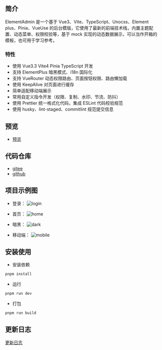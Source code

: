 ## 简介

ElementAdmin 是一个基于 Vue3、Vite、TypeScript、Unocss、Element plus、Pinia、VueUse 的后台模版，它使用了最新的前端技术栈，内置主题配置、动态菜单、权限校验等，基于 mock 实现的动态数据展示，可以当作开箱的模板，也可用于学习参考。

### 特性

- 使用 Vue3.3 Vite4 Pinia TypeScript 开发
- 支持 ElementPlus 暗黑模式、i18n 国际化
- 支持 VueRouter 动态权限路由、页面按钮权限、路由懒加载
- 使用 KeepAlive 对页面进行缓存
- 简单适配移动端展示
- 常用自定义指令开发（权限、复制、水印、节流、防抖）
- 使用 Prettier 统一格式化代码，集成 ESLint 代码校验规范
- 使用 husky、lint-staged、commitlint 规范提交信息

## 预览

- [预览](https://a1059784729.gitee.io/element-admin/)

## 代码仓库

- [gitee](https://gitee.com/A1059784729/Element-Admin)
- [github](https://github.com/KYX1234/Element-Admin)

## 项目示例图

- 登录：
  ![login](https://ooo.0x0.ooo/2023/09/07/OnNaor.png)

- 首页：
  ![home](https://ooo.0x0.ooo/2023/09/07/OnNMsc.png)

- 暗黑：
  ![dark](https://ooo.0x0.ooo/2023/09/07/OnNorM.png)

- 移动端：
  ![mobile](https://ooo.0x0.ooo/2023/09/07/OnNqGG.png)

## 安装使用

- 安装依赖

```bash
pnpm install
```

- 运行

```bash
pnpm run dev
```

- 打包

```bash
pnpm run build
```

## 更新日志

[更新日志](./CHANGELOG.md)
